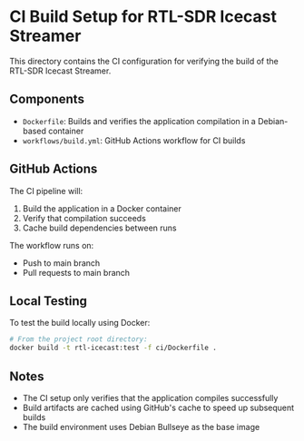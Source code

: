 # CI Build Setup for RTL-SDR Icecast Streamer

This directory contains the CI configuration for verifying the build of the RTL-SDR Icecast Streamer.

## Components

- `Dockerfile`: Builds and verifies the application compilation in a Debian-based container
- `workflows/build.yml`: GitHub Actions workflow for CI builds

## GitHub Actions

The CI pipeline will:
1. Build the application in a Docker container
2. Verify that compilation succeeds
3. Cache build dependencies between runs

The workflow runs on:
- Push to main branch
- Pull requests to main branch

## Local Testing

To test the build locally using Docker:

```bash
# From the project root directory:
docker build -t rtl-icecast:test -f ci/Dockerfile .
```

## Notes

- The CI setup only verifies that the application compiles successfully
- Build artifacts are cached using GitHub's cache to speed up subsequent builds
- The build environment uses Debian Bullseye as the base image
